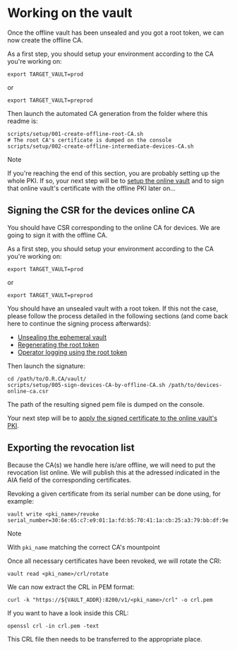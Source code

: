 # Working on the vault
Once the offline vault has been unsealed and you got a root token, we can now create the offline CA.

As a first step, you should setup your environment according to the CA you're working on:
```
export TARGET_VAULT=prod
```

or

```
export TARGET_VAULT=preprod
```

Then launch the automated CA generation from the folder where this readme is:
```
scripts/setup/001-create-offline-root-CA.sh
# The root CA's certificate is dumped on the console
scripts/setup/002-create-offline-intermediate-devices-CA.sh
```

> [!Note]  
> If you're reaching the end of this section, you are probably setting up the whole PKI.
> If so, your next step will be to [setup the online vault](./README.md#initializing-the-online-vault-from-scratch) and to sign that online vault's certificate with the offline PKI later on...

## Signing the CSR for the devices online CA

You should have CSR corresponding to the online CA for devices.
We are going to sign it with the offline CA.

As a first step, you should setup your environment according to the CA you're working on:
```
export TARGET_VAULT=prod
```

or

```
export TARGET_VAULT=preprod
```

You should have an unsealed vault with a root token. If this not the case, please follow the process detailed in the following sections (and come back here to continue the signing process afterwards):
* [Unsealing the ephemeral vault](#unsealing-the-ephemeral-vault)
* [Regenerating the root token](#regenerating-the-root-token)
* [Operator logging using the root token](#operator-logging-using-the-root-token)

Then launch the signature:
```
cd /path/to/O.R.CA/vault/
scripts/setup/005-sign-devices-CA-by-offline-CA.sh /path/to/devices-online-ca.csr
```

The path of the resulting signed pem file is dumped on the console.

Your next step will be to [apply the signed certificate to the online vault's PKI](./README.md#applying-a-signed-certificate-to-the-online-vaults-pki).

## Exporting the revocation list

Because the CA(s) we handle here is/are offline, we will need to put the revocation list online.
We will publish this at the adressed indicated in the AIA field of the corresponding certificates.

Revoking a given certificate from its serial number can be done using, for example:
```
vault write <pki_name>/revoke serial_number=30:6e:65:c7:e9:01:1a:fd:b5:70:41:1a:cb:25:a3:79:bb:df:9e:da
```

> [!Note]  
> With `pki_name` matching the correct CA's mountpoint

Once all necessary certificates have been revoked, we will rotate the CRl:
```
vault read <pki_name>/crl/rotate
```

We can now extract the CRL in PEM format:
```
curl -k "https://${VAULT_ADDR}:8200/v1/<pki_name>/crl" -o crl.pem
```

If you want to have a look inside this CRL:
```
openssl crl -in crl.pem -text
```

This CRL file then needs to be transferred to the appropriate place.

